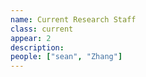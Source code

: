 ```yaml
---
name: Current Research Staff
class: current
appear: 2
description: 
people: ["sean", "Zhang"]
---
```


